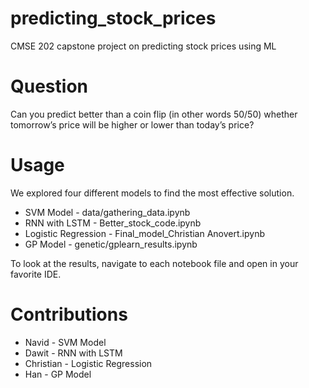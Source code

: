 # predicting_stock_prices
CMSE 202 capstone project on predicting stock prices using ML

# Question
Can you predict better than a coin flip (in other words 50/50) whether tomorrow’s price will be higher or lower than today’s price?

# Usage
We explored four different models to find the most effective solution.
* SVM Model - data/gathering_data.ipynb
* RNN with LSTM - Better_stock_code.ipynb
* Logistic Regression - Final_model_Christian Anovert.ipynb
* GP Model - genetic/gplearn_results.ipynb

To look at the results, navigate to each notebook file and open in your favorite IDE.

# Contributions
* Navid - SVM Model
* Dawit - RNN with LSTM
* Christian - Logistic Regression
* Han - GP Model
